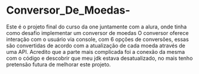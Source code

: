 # Conversor_De_Moedas-
Este é o projeto final do curso da one juntamente com a alura, onde tinha como desafio implementar um conversor de moedas 
O conversor oferece interação com o usuário via console, com 6 opções de conversões, essas são convertidas de acordo com a atualização de cada moeda através de uma API. Acredito que a parte mais complicada foi a conexão da mesma com o código e descobrir que meu jdk estava desatualizado, no mais tenho pretensão futura de melhorar este projeto. 
